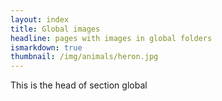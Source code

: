 ```yaml
---
layout: index
title: Global images
headline: pages with images in global folders
ismarkdown: true
thumbnail: /img/animals/heron.jpg
---
```

This is the head of section global
